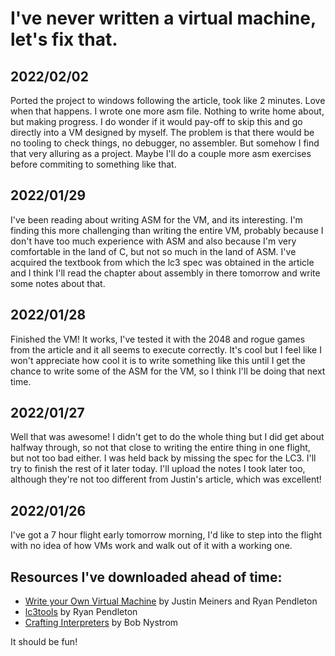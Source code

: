 # I've never written a virtual machine, let's fix that.

## 2022/02/02
Ported the project to windows following the article, took like 2 minutes. Love when that happens. I wrote one more asm file. Nothing to write home about, but making progress. I do wonder if it would pay-off to skip this and go directly into a VM designed by myself. The problem is that there would be no tooling to check things, no debugger, no assembler. But somehow I find that very alluring as a project. Maybe I'll do a couple more asm exercises before commiting to something like that.

## 2022/01/29
I've been reading about writing ASM for the VM, and its interesting. I'm finding this more challenging than writing the entire VM, probably because I don't have too much experience with ASM and also because I'm very comfortable in the land of C, but not so much in the land of ASM. I've acquired the textbook from which the lc3 spec was obtained in the article and I think I'll read the chapter about assembly in there tomorrow and write some notes about that.

## 2022/01/28
Finished the VM! It works, I've tested it with the 2048 and rogue games from the article and it all seems to execute correctly. It's cool but I feel like I won't appreciate how cool it is to write something like this until I get the chance to write some of the ASM for the VM, so I think I'll be doing that next time.

## 2022/01/27
Well that was awesome! I didn't get to do the whole thing but I did get about halfway through, so not that close to writing the entire thing in one flight, but not too bad either. I was held back by missing the spec for the LC3. I'll try to finish the rest of it later today. I'll upload the notes I took later too, although they're not too different from Justin's article, which was excellent!

## 2022/01/26
I've got a 7 hour flight early tomorrow morning, I'd like to step into the flight with no idea of how VMs work and walk out of it with a working one.

## Resources I've downloaded ahead of time:

* [Write your Own Virtual Machine](https://www.jmeiners.com/lc3-vm/) by Justin Meiners and Ryan Pendleton
* [lc3tools](https://github.com/rpendleton/lc3-2048) by Ryan Pendleton
* [Crafting Interpreters](http://www.craftinginterpreters.com/) by Bob Nystrom

It should be fun!
